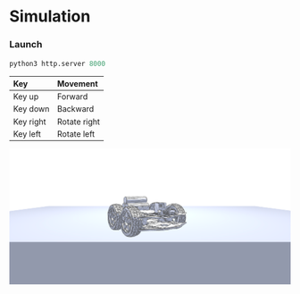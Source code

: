 # Simulation

### Launch
```python
python3 http.server 8000
```

| Key | Movement |
| :- | :- |
| Key up | Forward |
| Key down | Backward |
| Key right | Rotate right |
| Key left | Rotate left |

![preview](https://raw.githubusercontent.com/AguilarLagunasArturo/mobile-recon-station/gh-pages/preview.png)
